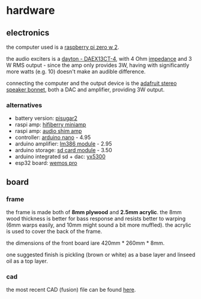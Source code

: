 # hardware

## electronics

the computer used is a [raspberry pi zero w 2](https://www.raspberrypi.com/products/raspberry-pi-zero-2-w/).

the audio exciters is a [dayton - DAEX13CT-4](https://www.variant-hifi.de/produkt/exciters/dayton-audio-daex13ct4-1416.html), with 4 Ohm [impedance](http://www.learningaboutelectronics.com/Articles/What-is-speaker-impedance) and 3 W RMS output - since the amp only provides 3W, having with significantly more watts (e.g. 10) doesn't make an audible difference.

connecting the computer and the output device is the [adafruit stereo speaker bonnet](https://www.adafruit.com/product/3346), both a DAC and amplifier, providing 3W output.

### alternatives

- battery version: [pisugar2](https://www.tindie.com/products/pisugar/pisugar2-battery-for-raspberry-pi-zero/)
- raspi amp: [hifiberry miniamp](https://www.hifiberry.com/shop/boards/miniamp/)
- raspi amp: [audio shim amp](https://thepihut.com/collections/raspberry-pi-audio-hats/products/audio-amp-shim-3w-mono-amp)
- controller: [arduino nano](https://www.ebay.de/itm/Nano-ATmega-328-Board-CH340-USB-Chip-Arduino-Kompatibel/252742123829) - 4.95
- arduino amplifier: [lm386 module](https://www.ebay.de/itm/Nano-ATmega-328-Board-CH340-USB-Chip-Arduino-Kompatibel/252742123829) - 2.95
- arduino storage: [sd card module](https://www.ebay.de/itm/Nano-ATmega-328-Board-CH340-USB-Chip-Arduino-Kompatibel/252742123829) - 3.50
- arduino integrated sd + dac: [yx5300](https://www.ebay.de/itm/YX5300-MP3-Musik-Player-Modul-Serial-UART-TTL-Module-Arduino-Raspberry-YX6300/253998552373?hash=item3b237e5535:g:0MMAAOSwWIJb-t2i)
- esp32 board: [wemos pro](https://docs.wemos.cc/en/latest/d32/d32_pro.html)

## board

### frame

the frame is made both of __8mm plywood__ and __2.5mm acrylic__. the 8mm wood thickness is better for bass response and resists better to warping (6mm warps easily, and 10mm might sound a bit more muffled). the acrylic is used to cover the back of the frame.

the dimensions of the front board iare 420mm \* 260mm \* 8mm.

one suggested finish is pickling (brown or white) as a base layer and linseed oil as a top layer.

### cad

the most recent CAD (fusion) file can be found [here](models/poglos_main_board_20211121.f3d).